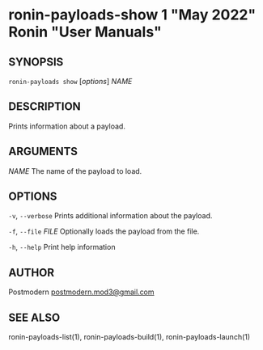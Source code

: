 # ronin-payloads-show 1 "May 2022" Ronin "User Manuals"

## SYNOPSIS

`ronin-payloads show` [*options*] *NAME*

## DESCRIPTION

Prints information about a payload.

## ARGUMENTS

*NAME*
  The name of the payload to load.

## OPTIONS

`-v`, `--verbose`
  Prints additional information about the payload.

`-f`, `--file` *FILE*
  Optionally loads the payload from the file.

`-h`, `--help`
  Print help information

## AUTHOR

Postmodern <postmodern.mod3@gmail.com>

## SEE ALSO

ronin-payloads-list(1), ronin-payloads-build(1), ronin-payloads-launch(1)
